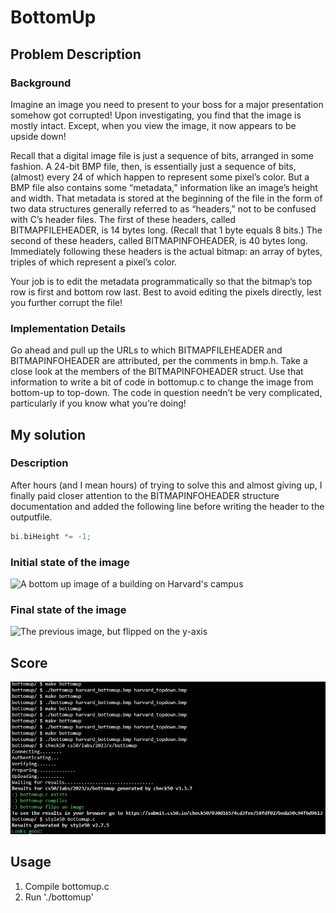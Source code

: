 # BottomUp

## Problem Description

### Background

Imagine an image you need to present to your boss for a major presentation somehow got corrupted! Upon investigating, you find that the image is mostly intact. Except, when you view the image, it now appears to be upside down!

Recall that a digital image file is just a sequence of bits, arranged in some fashion. A 24-bit BMP file, then, is essentially just a sequence of bits, (almost) every 24 of which happen to represent some pixel’s color. But a BMP file also contains some “metadata,” information like an image’s height and width. That metadata is stored at the beginning of the file in the form of two data structures generally referred to as “headers,” not to be confused with C’s header files. The first of these headers, called BITMAPFILEHEADER, is 14 bytes long. (Recall that 1 byte equals 8 bits.) The second of these headers, called BITMAPINFOHEADER, is 40 bytes long. Immediately following these headers is the actual bitmap: an array of bytes, triples of which represent a pixel’s color.

Your job is to edit the metadata programmatically so that the bitmap’s top row is first and bottom row last. Best to avoid editing the pixels directly, lest you further corrupt the file!

### Implementation Details

Go ahead and pull up the URLs to which BITMAPFILEHEADER and BITMAPINFOHEADER are attributed, per the comments in bmp.h. Take a close look at the members of the BITMAPINFOHEADER struct. Use that information to write a bit of code in bottomup.c to change the image from bottom-up to top-down. The code in question needn’t be very complicated, particularly if you know what you’re doing!

## My solution

### Description

After hours (and I mean hours) of trying to solve this and almost giving up, I finally paid closer attention to the BITMAPINFOHEADER structure documentation and added the following line before writing the header to the outputfile.

```c
bi.biHeight *= -1;
```

### Initial state of the image

![A bottom up image of a building on Harvard's campus](./harvard_bottomup.bmp)

### Final state of the image

![The previous image, but flipped on the y-axis](./harvard_topdown.bmp)

## Score

![All good](Resources/Score.png)

## Usage

1. Compile bottomup.c
2. Run './bottomup'